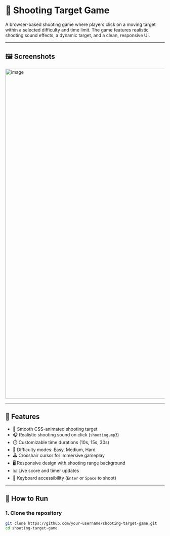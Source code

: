 # 🎯 Shooting Target Game

A browser-based shooting game where players click on a moving target within a selected difficulty and time limit. The game features realistic shooting sound effects, a dynamic target, and a clean, responsive UI.

---

## 🖼️ Screenshots

<img width="2141" height="1039" alt="image" src="https://github.com/user-attachments/assets/e69b0e60-2d96-4d39-a6b0-989423ce860c" />

---

## 🚀 Features

- 🎯 Smooth CSS-animated shooting target
- 🎧 Realistic shooting sound on click (`shooting.mp3`)
- ⏱️ Customizable time durations (10s, 15s, 30s)
- 🔫 Difficulty modes: Easy, Medium, Hard
- 🕹️ Crosshair cursor for immersive gameplay
- 🖥️ Responsive design with shooting range background
- 📊 Live score and timer updates
- 🧠 Keyboard accessibility (`Enter` or `Space` to shoot)

---

## 🔧 How to Run

### 1. Clone the repository
```bash
git clone https://github.com/your-username/shooting-target-game.git
cd shooting-target-game

